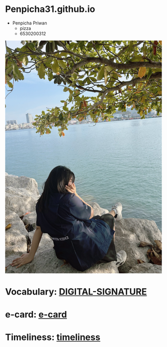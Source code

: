 # Penpicha31.github.io

- Penpicha Priwan
  - pizza
  - 6530200312


![profile](img/Image2.jpg)


# Vocabulary: [DIGITAL-SIGNATURE](digital-signature)
# e-card: [e-card](e-card.md)
# Timeliness: [timeliness](timeliness.md)
